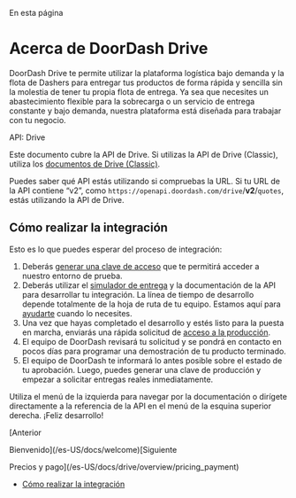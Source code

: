 En esta página

# Acerca de DoorDash Drive

DoorDash Drive te permite utilizar la plataforma logística bajo demanda y la flota de Dashers para entregar tus productos de forma rápida y sencilla sin la molestia de tener tu propia flota de entrega. Ya sea que necesites un abastecimiento flexible para la sobrecarga o un servicio de entrega constante y bajo demanda, nuestra plataforma está diseñada para trabajar con tu negocio.

API: Drive

Este documento cubre la API de Drive. Si utilizas la API de Drive (Classic), utiliza los [documentos de Drive (Classic)](/es-US/docs/drive_classic/overview/about_drive_classic).  
  
Puedes saber qué API estás utilizando si compruebas la URL. Si tu URL de la API contiene “v2”, como `https://openapi.doordash.com/drive`/**v2**/`quotes`, estás utilizando la API de Drive.

## Cómo realizar la integración[​](#cómo-realizar-la-integración "Enlace directo al encabezado")

Esto es lo que puedes esperar del proceso de integración:

1. Deberás [generar una clave de acceso](/es-US/docs/drive/how_to/manage_credentials) que te permitirá acceder a nuestro entorno de prueba.
2. Deberás utilizar el [simulador de entrega](/es-US/docs/drive/how_to/use_delivery_simulator) y la documentación de la API para desarrollar tu integración. La línea de tiempo de desarrollo depende totalmente de la hoja de ruta de tu equipo. Estamos aquí para [ayudarte](/es-US/docs/drive/support) cuando lo necesites.
3. Una vez que hayas completado el desarrollo y estés listo para la puesta en marcha, enviarás una rápida solicitud de [acceso a la producción](/es-US/docs/drive/how_to/get_production_access).
4. El equipo de DoorDash revisará tu solicitud y se pondrá en contacto en pocos días para programar una demostración de tu producto terminado.
5. El equipo de DoorDash te informará lo antes posible sobre el estado de tu aprobación. Luego, puedes generar una clave de producción y empezar a solicitar entregas reales inmediatamente.

Utiliza el menú de la izquierda para navegar por la documentación o dirígete directamente a la referencia de la API en el menú de la esquina superior derecha. ¡Feliz desarrollo!

[Anterior

Bienvenido](/es-US/docs/welcome)[Siguiente

Precios y pago](/es-US/docs/drive/overview/pricing_payment)

* [Cómo realizar la integración](#cómo-realizar-la-integración)